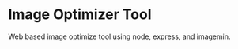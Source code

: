Image Optimizer Tool
====================

Web based image optimize tool using node, express, and imagemin.
